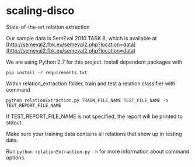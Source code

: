 # scaling-disco
State-of-the-art relation extraction

Our sample data is SemEval 2010 TASK 8, which is available at [http://semeval2.fbk.eu/semeval2.php?location=data](http://semeval2.fbk.eu/semeval2.php?location=data)

We are using Python 2.7 for this project. Install dependent packages with 

`pip install -r requirements.txt`

Within relation_extraction folder, train and test a relation classifier with command 

`python relationExtraction.py TRAIN_FILE_NAME TEST_FILE_NAME -o TEST_REPORT_FILE_NAME`

If TEST_REPORT_FILE_NAME is not specified, the report will be printed to stdout.

Make sure your training data contains all relations that show up in testing data.

Run `python relationExtraction.py -h` for more information about command options.

